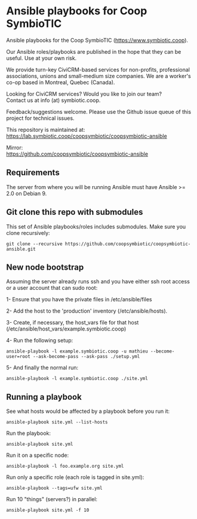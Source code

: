 Ansible playbooks for Coop SymbioTIC
====================================

Ansible playbooks for the Coop SymbioTIC (https://www.symbiotic.coop).

Our Ansible roles/playbooks are published in the hope that they can be useful.
Use at your own risk.

We provide turn-key CiviCRM-based services for non-profits, professional
associations, unions and small-medium size companies. We are a worker's
co-op based in Montreal, Quebec (Canada).

Looking for CiviCRM services? Would you like to join our team?  
Contact us at info (at) symbiotic.coop.

Feedback/suggestions welcome. Please use the Github issue queue of this project
for technical issues.

This repository is maintained at:  
https://lab.symbiotic.coop/coopsymbiotic/coopsymbiotic-ansible

Mirror:  
https://github.com/coopsymbiotic/coopsymbiotic-ansible

Requirements
------------

The server from where you will be running Ansible must have Ansible >= 2.0 on Debian 9.

Git clone this repo with submodules
-----------------------------------

This set of Ansible playbooks/roles includes submodules. Make sure you clone recursively:

```
git clone --recursive https://github.com/coopsymbiotic/coopsymbiotic-ansible.git
```

New node bootstrap
------------------

Assuming the server already runs ssh and you have either ssh root access or a
user account that can sudo root:

1- Ensure that you have the private files in /etc/ansible/files

2- Add the host to the 'production' inventory (/etc/ansible/hosts).

3- Create, if necessary, the host_vars file for that host (/etc/ansible/host_vars/example.symbiotic.coop)

4- Run the following setup:

```
ansible-playbook -l example.symbiotic.coop -u mathieu --become-user=root --ask-become-pass --ask-pass ./setup.yml
```

5- And finally the normal run:

```
ansible-playbook -l example.symbiotic.coop ./site.yml
```


Running a playbook
------------------

See what hosts would be affected by a playbook before you run it:

    ansible-playbook site.yml --list-hosts

Run the playbook:

    ansible-playbook site.yml

Run it on a specific node:

    ansible-playbook -l foo.example.org site.yml

Run only a specific role (each role is tagged in site.yml):

    ansible-playbook --tags=ufw site.yml

Run 10 "things" (servers?) in parallel:

    ansible-playbook site.yml -f 10
